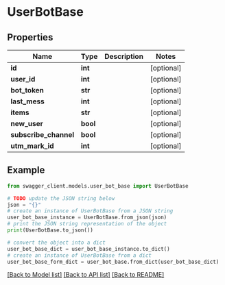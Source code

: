 # UserBotBase


## Properties

Name | Type | Description | Notes
------------ | ------------- | ------------- | -------------
**id** | **int** |  | [optional] 
**user_id** | **int** |  | [optional] 
**bot_token** | **str** |  | [optional] 
**last_mess** | **int** |  | [optional] 
**items** | **str** |  | [optional] 
**new_user** | **bool** |  | [optional] 
**subscribe_channel** | **bool** |  | [optional] 
**utm_mark_id** | **int** |  | [optional] 

## Example

```python
from swagger_client.models.user_bot_base import UserBotBase

# TODO update the JSON string below
json = "{}"
# create an instance of UserBotBase from a JSON string
user_bot_base_instance = UserBotBase.from_json(json)
# print the JSON string representation of the object
print(UserBotBase.to_json())

# convert the object into a dict
user_bot_base_dict = user_bot_base_instance.to_dict()
# create an instance of UserBotBase from a dict
user_bot_base_form_dict = user_bot_base.from_dict(user_bot_base_dict)
```
[[Back to Model list]](../README.md#documentation-for-models) [[Back to API list]](../README.md#documentation-for-api-endpoints) [[Back to README]](../README.md)


